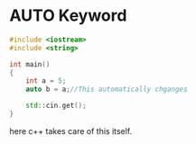 # AUTO Keyword

```c++
#include <iostream>
#include <string>

int main()
{
	int a = 5;
    auto b = a;//This automatically chganges

	std::cin.get();
}
```

here c++ takes care of this itself.
